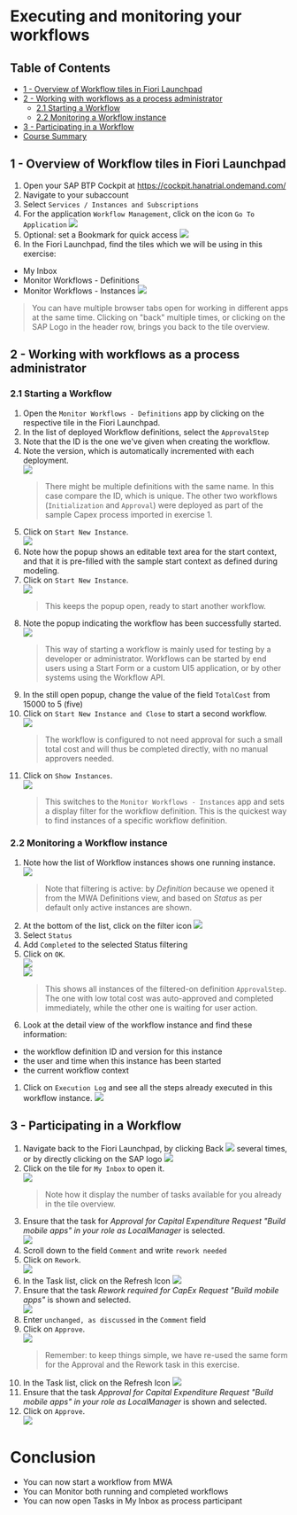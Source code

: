 # Executing and monitoring your workflows 

## Table of Contents
- [1 - Overview of Workflow tiles in Fiori Launchpad](#flp)
- [2 - Working with workflows as a process administrator](#mwa)
  - [2.1 Starting a Workflow](#startWorkflow)
  - [2.2 Monitoring a Workflow instance](#monitorWorkflow)
- [3 - Participating in a Workflow](#MyInbox)
- [Course Summary](#conclusion)

## 1 - Overview of Workflow tiles in Fiori Launchpad <a name="flp"></a>

1. Open your SAP BTP Cockpit at https://cockpit.hanatrial.ondemand.com/
1. Navigate to your subaccount
1. Select `Services / Instances and Subscriptions`
1. For the application `Workflow Management`, click on the icon `Go To Application` ![](images/Icon-BTP-GoToApplication.png)
1. Optional: set a Bookmark for quick access
![](images/btp-cockpit-2.png)
1. In the Fiori Launchpad, find the tiles which we will be using in this exercise:
* My Inbox
* Monitor Workflows - Definitions
* Monitor Workflows - Instances
![](images/FLP-1.png)
> You can have multiple browser tabs open for working in different apps at the same time.
> Clicking on "back" multiple times, or clicking on the SAP Logo in the header row, brings you back to the tile overview.

## 2 - Working with workflows as a process administrator <a name="mwa"></a>

### 2.1 Starting a Workflow <a name="startWorkflow"></a>

1. Open the `Monitor Workflows - Definitions` app by clicking on the respective tile in the Fiori Launchpad.
1. In the list of deployed Workflow definitions, select the `ApprovalStep`
1. Note that the ID is the one we've given when creating the workflow.
1. Note the version, which is automatically incremented with each deployment.   
![](images/MWA-Definitions-1.png)
   > There might be multiple definitions with the same name. In this case compare the ID, which is unique.
   > The other two workflows (`Initialization` and `Approval`) were deployed as part of the sample Capex process imported in exercise 1.
1. Click on `Start New Instance`.  
![](images/MWA-Definitions-2.png)
3. Note how the popup shows an editable text area for the start context, and that it is pre-filled with the sample start context as defined during modeling.
4. Click on `Start New Instance`.  
![](images/MWA-Definitions-3.png)
   > This keeps the popup open, ready to start another workflow.
1. Note the popup indicating the workflow has been successfully started.   
![](images/MWA-Definitions-4.png)
   > This way of starting a workflow is mainly used for testing by a developer or administrator. Workflows can be started by end users using a Start Form or a custom UI5 application, or by other systems using the Workflow API.
1. In the still open popup, change the value of the field `TotalCost` from 15000 to 5 (five)
1. Click on `Start New Instance and Close` to start a second workflow.   
![](images/MWA-Definitions-3b.png)
   > The workflow is configured to not need approval for such a small total cost and will thus be completed directly, with no manual approvers needed.
1. Click on `Show Instances`.  
![](images/MWA-Definitions-5.png)
   > This switches to the `Monitor Workflows - Instances` app and sets a display filter for the workflow definition. This is the quickest way to find instances of a specific workflow definition.

### 2.2 Monitoring a Workflow instance <a name="monitorWorkflow"></a>

1. Note how the list of Workflow instances shows one running instance.  
![](images/MWA-Instances-1.png)
   > Note that filtering is active: by *Definition* because we opened it from the MWA Definitions view, and based on *Status* as per default only active instances are shown.
1. At the bottom of the list, click on the filter icon ![](images/Icon-MWA-Filter.png)
1. Select `Status`
1. Add `Completed` to the selected Status filtering
1. Click on `OK`.   
![](images/MWA-Instances-2.png)   
![](images/MWA-Instances-3.png)
   > This shows all instances of the filtered-on definition `ApprovalStep`. The one with low total cost was auto-approved and completed immediately, while the other one is waiting for user action.
1. Look at the detail view of the workflow instance and find these information:
  - the workflow definition ID and version for this instance
  - the user and time when this instance has been started
  - the current workflow context
1. Click on `Execution Log` and see all the steps already executed in this workflow instance.
![](images/MWA-Instances-4.png)

## 3 - Participating in a Workflow <a name="MyInbox"></a>

1. Navigate back to the Fiori Launchpad, by clicking Back ![](images/Icon-FLP-Back.png) several times, or by directly clicking on the SAP logo ![](images/Icon-FLP-SAPLogo.png)
1. Click on the tile for `My Inbox` to open it.   
![](images/MyInbox-1.png)
   > Note how it display the number of tasks available for you already in the tile overview.
1. Ensure that the task for *Approval for Capital Expenditure Request "Build mobile apps" in your role as LocalManager* is selected.   
![](images/MyInbox-2.png)
1. Scroll down to the field `Comment` and write `rework needed`
1. Click on `Rework`.  
![](images/MyInbox-3.png)
1. In the Task list, click on the Refresh Icon ![](images/Icon-MyInbox-Refresh.png)
1. Ensure that the task *Rework required for CapEx Request "Build mobile apps"* is shown and selected.   
![](images/MyInbox-4.png)
1. Enter `unchanged, as discussed` in the `Comment` field
1. Click on `Approve`.  
![](images/MyInbox-5.png)
   > Remember: to keep things simple, we have re-used the same form for the Approval and the Rework task in this exercise.
1. In the Task list, click on the Refresh Icon ![](images/Icon-MyInbox-Refresh.png)
1. Ensure that the task *Approval for Capital Expenditure Request "Build mobile apps" in your role as LocalManager* is shown and selected.
1. Click on `Approve`.  
![](images/MyInbox-6.png)

# Conclusion <a name="conclusion"></a>
* You can now start a workflow from MWA
* You can Monitor both running and completed workflows
* You can now open Tasks in My Inbox as process participant

